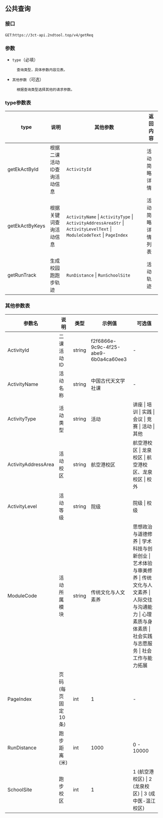 ## 公共查询
### 接口
`GET`:`https://3ct-api.2ndtool.top/v4/getReq`
### 参数
- `type`（必填）

        查询类型，具体参数内容见表。

- `其他参数`（可选）
    
        根据查询类型选择其他的请求参数。

### type参数表
| type           | 说明             | 其他参数                                                                                                                   | 返回内容     |
|----------------|----------------|------------------------------------------------------------------------------------------------------------------------|----------|
| getEkActById   | 根据二课活动ID查询活动信息 | `ActivityId`                                                                                                           | 活动简略详情   |
| getEkActByKeys | 根据关键词查询活动信息    | `ActivityName` \| `ActivityType` \| `ActivityAddressAreaStr` \| `ActivityLevelText` \| `ModuleCodeText` \| `PageIndex` | 活动简略详情列表 |
| getRunTrack    | 生成校园跑跑步轨迹      | `RunDistance` \| `RunSchoolSite`                                                                                       | 活动轨迹     |

### 其他参数表
| 参数名                 | 说明          | 类型     | 示例值                                  | 可选值                                                                                                  |
|---------------------|-------------|--------|--------------------------------------|------------------------------------------------------------------------------------------------------|
| ActivityId          | 二课活动ID      | string | f2f6866e-9c9c-4f25-abe9-6b0a4ca60ee3 | -                                                                                                    |
| ActivityName        | 活动名称        | string | 中国古代天文学社课                            | -                                                                                                    |
| ActivityType        | 活动类型        | string | 活动                                   | 讲座 \| 培训 \| 实践 \| 会议 \| 竞赛 \| 活动 \| 其他                                                               |
| ActivityAddressArea | 活动校区        | string | 航空港校区                                | 航空港校区 \| 龙泉校区 \| 航空港校区、龙泉校区 \| 校外                                                                    |
| ActivityLevel       | 活动等级        | string | 院级                                   | 院级 \| 校级                                                                                             |
| ModuleCode          | 活动所属模块      | string | 传统文化与人文素养                            | 思想政治与道德修养 \| 学术科技与创新创业 \| 艺术体验与审美修养 \| 传统文化与人文素养 \| 人际交往与沟通能力 \| 心理素质与身体素质 \| 社会实践与志愿服务 \| 社会工作与能力拓展 |
| PageIndex           | 页码(每页固定10条) | int    | 1                                    | -                                                                                                    |
| RunDistance         | 跑步距离(米)     | int    | 1000                                 | 0 - 10000                                                                                            |
| SchoolSite          | 跑步校区        | int    | 1                                    | 1 (航空港校区) \| 2 (龙泉校区) \| 3 (成中医-温江校区)                                                                |

